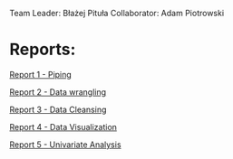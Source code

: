 Team Leader: Błażej Pituła 
Collaborator: Adam Piotrowski

# Reports:

[Report 1 - Piping](Reports/Report_1.md)

[Report 2 - Data wrangling](Reports/Report_2.md)

[Report 3 - Data Cleansing](Reports/Report_3.md)

[Report 4 - Data Visualization](Reports/Report_4.md)

[Report 5 - Univariate Analysis](Reports/Report_5.md)
